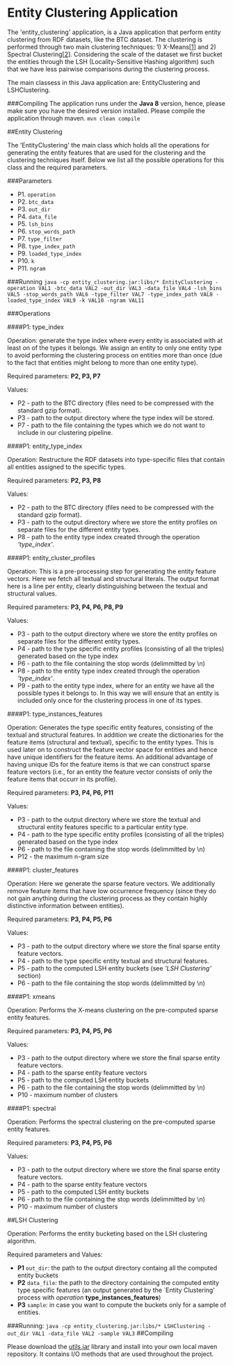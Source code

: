 # Entity Clustering Application
The 'entity_clustering' application, is a Java application that perform entity clustering from RDF datasets, like the BTC dataset. The clustering is performed through two main clustering techniques: 1) X-Means[<a href='http://dl.acm.org/citation.cfm?id=657808'>1</a>] and 2) Spectral Clustering[<a href='http://link.springer.com/article/10.1007%2Fs11222-007-9033-z'>2</a>]. 
Considering the scale of the dataset we first bucket the entities through the LSH (Locality-Sensitive Hashing algorithm) such that we have less pairwise comparisons during the clustering process.

The main classess in this Java application are: EntityClustering and LSHClustering. 

###Compiling
The application runs under the **Java 8** version, hence, please make sure you have the desired version installed. Please compile the application through maven. 
```mvn clean compile```

##Entity Clustering

The 'EntityClustering' the main class which holds all the operations for generating the entity features that are used for the clustering and the clustering techniques itself. Below we list all the possible operations for this class and the required parameters.

###Parameters
* P1. ```operation```
* P2. ```btc_data```
* P3. ```out_dir```
* P4. ```data_file```
* P5. ```lsh_bins```
* P6. ```stop_words_path```
* P7. ```type_filter```
* P8. ```type_index_path```
* P9. ```loaded_type_index```
* P10. ```k```
* P11. ```ngram```

###Running
```java -cp entity_clustering.jar:libs/* EntityClustering -operation VAL1 -btc_data VAL2 -out_dir VAL3 -data_file VAL4 -lsh_bins VAL5 -stop_words_path VAL6 -type_filter VAL7 -type_index_path VAL8 -loaded_type_index VAL9 -k VAL10 -ngram VAL11```


###Operations

####P1:  type_index

Operation: generate the type index where every entity is associated with at least on of the types it belongs. We assign an entity to only one entity type to avoid performing the clustering process on entities more than once (due to the fact that entities might belong to more than one entity type).

Required parameters: **P2, P3, P7**

Values: 
* P2 - path to the BTC directory (files need to be compressed with the standard gzip format).
* P3 - path to the output directory where the type index will be stored.
* P7 - path to the file containing the types which we do not want to include in our clustering pipeline.

####P1:  entity_type_index

Operation: Restructure the RDF datasets into type-specific files that contain all entities assigned to the specific types. 

Required parameters: **P2, P3, P8**

Values:
* P2 - path to the BTC directory (files need to be compressed with the standard gzip format).
* P3 - path to the output directory where we store the entity profiles on separate files for the different entity types.
* P8 - path to the entity type index created through the operation _'type_index'_.

####P1:  entity_cluster_profiles

Operation: This is a pre-processing step for generating the entity feature vectors. Here we fetch all textual and structural literals. The output format here is a line per entity, clearly distinguishing between the textual and structural values.

Required parameters: **P3, P4, P6, P8, P9**

Values:
* P3 - path to the output directory where we store the entity profiles on separate files for the different entity types.
* P4 - path to the type specific entity profiles (consisting of all the triples) generated based on the type index
* P6 - path to the file containing the stop words (delimmitted by \n)
* P8 - path to the entity type index created through the operation _'type_index'_.
* P9 - path to the entity type index, where for an entity we have all the possible types it belongs to. In this way we will ensure that an entity is included only once for the clustering process in one of its types.

####P1:  type_instances_features

Operation: Generates the type specific entity features, consisting of the textual and structural features. In addition we create the dictionaries for the feature items (structural and textual), specific to the entity types. This is used later on to construct the feature vector space for entities and hence have unique identifiers for the feature items. An additional advantage of having unique IDs for the feature items is that we can construct sparse feature vectors (i.e., for an entity the feature vector consists of only the feature items that occurr in its profile).

Required parameters: **P3, P4, P6, P11**

Values:
* P3 - path to the output directory where we store the textual and structural entity features specific to a particular entity type.
* P4 - path to the type specific entity profiles (consisting of all the triples) generated based on the type index
* P6 - path to the file containing the stop words (delimmitted by \n)
* P12 - the maximum n-gram size

####P1:  cluster_features

Operation: Here we generate the sparse feature vectors. We additionally remove feature items that have low occurrence frequency (since they do not gain anything during the clustering process as they contain highly distinctive information between entities).

Required parameters: **P3, P4, P5, P6**

Values:
* P3 - path to the output directory where we store the final sparse entity feature vectors.
* P4 - path to the type specific entity textual and structural features.
* P5 - path to the computed LSH entity buckets (see _'LSH Clustering'_ section)
* P6 - path to the file containing the stop words (delimmitted by \n)

####P1:  xmeans

Operation: Performs the X-means clustering on the pre-computed sparse entity features.

Required parameters: **P3, P4, P5, P6**

Values:
* P3 - path to the output directory where we store the final sparse entity feature vectors.
* P4 - path to the sparse entity feature vectors
* P5 - path to the computed LSH entity buckets
* P6 - path to the file containing the stop words (delimmitted by \n)
* P10 - maximum number of clusters

####P1:  spectral

Operation: Performs the spectral clustering on the pre-computed sparse entity features.

Required parameters: **P3, P4, P5, P6**

Values:
* P3 - path to the output directory where we store the final sparse entity feature vectors.
* P4 - path to the sparse entity feature vectors
* P5 - path to the computed LSH entity buckets
* P6 - path to the file containing the stop words (delimmitted by \n)
* P10 - maximum number of clusters

##LSH Clustering

Operation: Performs the entity bucketing based on the LSH clustering algorithm.

Required parameters and Values: 
* **P1** ```out_dir```: the path to the output directory containg all the computed entity buckets
* **P2** ```data_file```: the path to the directory containing the computed entity type specific features (an output generated by the `Entity Clustering' process with _operation_ **type_instances_features**)
* **P3** ```sample```: in case you want to compute the buckets only for a sample of entities. 

###Running:
```java -cp entity_clustering.jar:libs/* LSHClustering -out_dir VAL1 -data_file VAL2 -sample VAL3```
##Compiling

Please download the <a href='http://l3s.de/~fetahu/tools/utils-1.0.jar'>utils.jar</a> library and install into your own local maven repository. It contains I/O methods that are used throughout the project.
